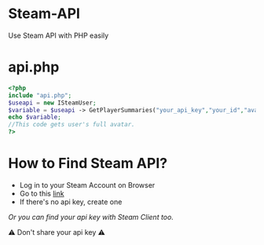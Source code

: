 # Steam-API
Use Steam API with PHP easily

 # api.php
 ```php
 <?php
include "api.php";
$useapi = new ISteamUser;
$variable = $useapi -> GetPlayerSummaries("your_api_key","your_id","avatarfull");
echo $variable;
//This code gets user's full avatar.
?>
```

 # How to Find Steam API?
 - Log in to your Steam Account on Browser
 - Go to this [link](https://steamcommunity.com/dev/apikey)
 - If there's no api key, create one
 
 *Or you can find your api key with Steam Client too.*
 
 :warning: Don't share your api key :warning:

